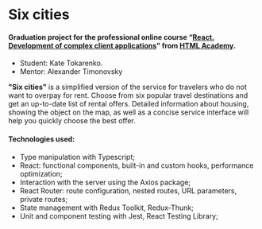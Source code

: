 # Six cities
#### Graduation project for the professional online course “[React. Development of complex client applications](https://htmlacademy.ru/intensive/react)" from [HTML Academy](https://htmlacademy.ru).

* Student: Kate Tokarenko.
* Mentor: Alexander Timonovsky

**"Six cities"** is a simplified version of the service for travelers who do not want to overpay for rent. Choose from six popular travel destinations and get an up-to-date list of rental offers. Detailed information about housing, showing the object on the map, as well as a concise service interface will help you quickly choose the best offer.

#### Technologies used: 
- Type manipulation with Typescript;
- React: functional components, built-in and custom hooks, performance optimization;
- Interaction with the server using the Axios package;
- React Router: route configuration, nested routes, URL parameters, private routes;
- State management with Redux Toolkit, Redux-Thunk;
- Unit and component testing with Jest, React Testing Library;
